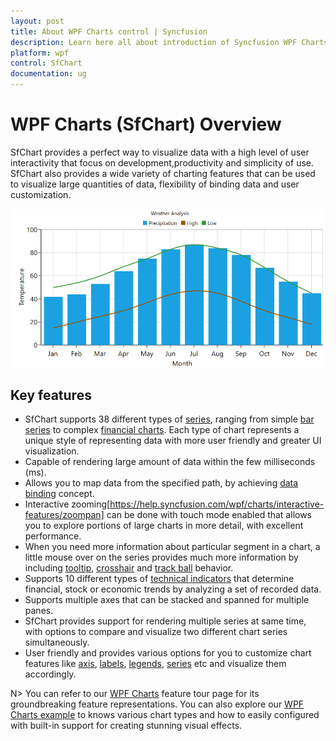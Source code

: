 ```yaml
---
layout: post
title: About WPF Charts control | Syncfusion
description: Learn here all about introduction of Syncfusion WPF Charts (SfChart) control, its elements and more details.
platform: wpf
control: SfChart
documentation: ug
---
```


# WPF Charts (SfChart) Overview

SfChart provides a perfect way to visualize data with a high level of user interactivity that focus on development,productivity and simplicity of use. SfChart also provides a wide variety of charting features that can be used to visualize large quantities of data, flexibility of binding data and user customization. 

![Overview of WPF Chart](Overview_images/wpf-chart-overview.png)

    

## Key features

* SfChart supports 38 different types of [series](https://help.syncfusion.com/wpf/charts/seriestypes/series), ranging from simple [bar series](https://help.syncfusion.com/wpf/charts/seriestypes/columnandbar) to complex [financial charts](https://help.syncfusion.com/wpf/charts/seriestypes/financial). Each type of chart represents a unique style of representing data with more user friendly and greater UI visualization.
* Capable of rendering large amount of data within the few milliseconds (ms). 
* Allows you to map data from the specified path, by achieving [data binding](https://help.syncfusion.com/wpf/charts/databinding) concept.
* Interactive zooming[https://help.syncfusion.com/wpf/charts/interactive-features/zoompan] can be done with touch mode enabled that allows you to explore portions of large charts in more detail, with excellent performance.
* When you need more information about particular segment in a chart, a little mouse over on the series provides much more information by including [tooltip](https://help.syncfusion.com/wpf/charts/interactive-features/tooltip), [crosshair](https://help.syncfusion.com/wpf/charts/interactive-features/crosshair) and [track ball](https://help.syncfusion.com/wpf/charts/interactive-features/trackball) behavior.
* Supports 10 different types of [technical indicators](https://help.syncfusion.com/wpf/charts/technical-indicators) that determine financial, stock or economic trends by analyzing a set of recorded data. 
* Supports multiple axes that can be stacked and spanned for multiple panes.
* SfChart provides support for rendering multiple series at same time, with options to compare and visualize two different chart series simultaneously.
* User friendly and provides various options for you to customize chart features like [axis](https://help.syncfusion.com/wpf/charts/axis), [labels](https://help.syncfusion.com/wpf/charts/adornments/label), [legends](https://help.syncfusion.com/wpf/charts/legend), [series](https://help.syncfusion.com/wpf/charts/seriestypes/series) etc and visualize them accordingly. 

N> You can refer to our [WPF Charts](https://www.syncfusion.com/wpf-controls/charts) feature tour page for its groundbreaking feature representations. You can also explore our [WPF Charts example](https://github.com/syncfusion/wpf-demos) to knows various chart types and how to easily configured with built-in support for creating stunning visual effects.